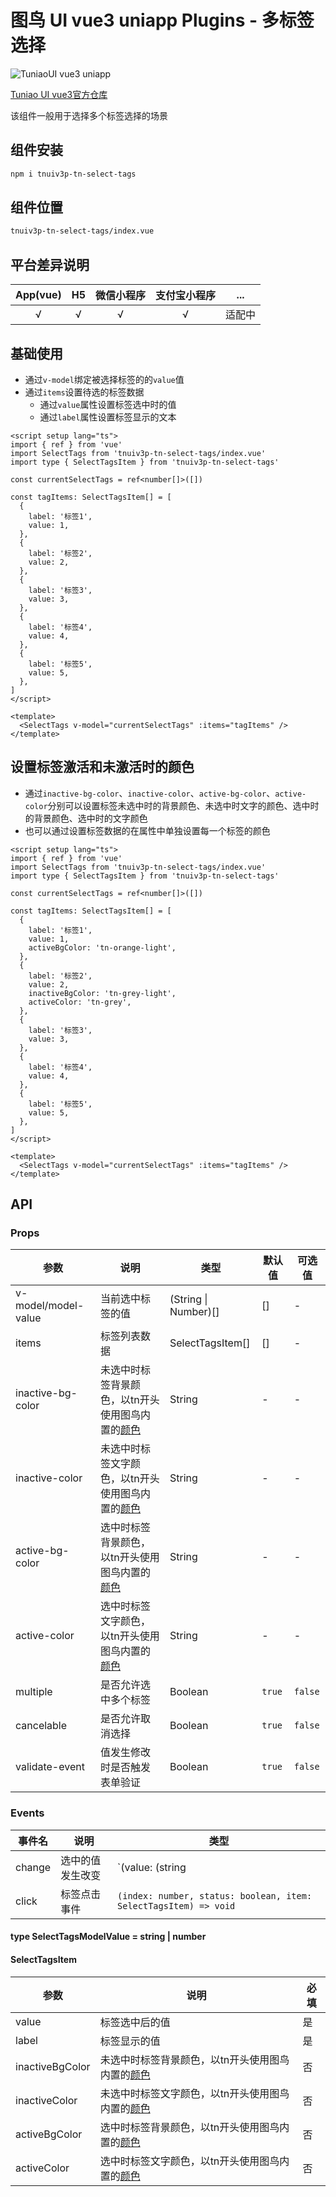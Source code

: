 # 图鸟 UI vue3 uniapp Plugins - 多标签选择

![TuniaoUI vue3 uniapp](https://resource.tuniaokj.com/images/vue3/market/vue3-banner-min.jpg 'TuniaoUI vue3 uniapp')

[Tuniao UI vue3官方仓库](https://github.com/tuniaoTech/tuniaoui-rc-vue3-uniapp)

该组件一般用于选择多个标签选择的场景

## 组件安装

```bash
npm i tnuiv3p-tn-select-tags
```

## 组件位置

```bash
tnuiv3p-tn-select-tags/index.vue
```

## 平台差异说明

| App(vue) | H5  | 微信小程序 | 支付宝小程序 |  ...   |
| :------: | :-: | :--------: | :----------: | :----: |
|    √     |  √  |     √      |      √       | 适配中 |

## 基础使用

- 通过`v-model`绑定被选择标签的的`value`值
- 通过`items`设置待选的标签数据
  - 通过`value`属性设置标签选中时的值
  - 通过`label`属性设置标签显示的文本

```vue
<script setup lang="ts">
import { ref } from 'vue'
import SelectTags from 'tnuiv3p-tn-select-tags/index.vue'
import type { SelectTagsItem } from 'tnuiv3p-tn-select-tags'

const currentSelectTags = ref<number[]>([])

const tagItems: SelectTagsItem[] = [
  {
    label: '标签1',
    value: 1,
  },
  {
    label: '标签2',
    value: 2,
  },
  {
    label: '标签3',
    value: 3,
  },
  {
    label: '标签4',
    value: 4,
  },
  {
    label: '标签5',
    value: 5,
  },
]
</script>

<template>
  <SelectTags v-model="currentSelectTags" :items="tagItems" />
</template>
```

## 设置标签激活和未激活时的颜色

- 通过`inactive-bg-color`、`inactive-color`、`active-bg-color`、`active-color`分别可以设置标签未选中时的背景颜色、未选中时文字的颜色、选中时的背景颜色、选中时的文字颜色
- 也可以通过设置标签数据的在属性中单独设置每一个标签的颜色

```vue
<script setup lang="ts">
import { ref } from 'vue'
import SelectTags from 'tnuiv3p-tn-select-tags/index.vue'
import type { SelectTagsItem } from 'tnuiv3p-tn-select-tags'

const currentSelectTags = ref<number[]>([])

const tagItems: SelectTagsItem[] = [
  {
    label: '标签1',
    value: 1,
    activeBgColor: 'tn-orange-light',
  },
  {
    label: '标签2',
    value: 2,
    inactiveBgColor: 'tn-grey-light',
    activeColor: 'tn-grey',
  },
  {
    label: '标签3',
    value: 3,
  },
  {
    label: '标签4',
    value: 4,
  },
  {
    label: '标签5',
    value: 5,
  },
]
</script>

<template>
  <SelectTags v-model="currentSelectTags" :items="tagItems" />
</template>
```

## API

### Props

| 参数                | 说明                                                         | 类型                 | 默认值 | 可选值  |
| ------------------- | ------------------------------------------------------------ | -------------------- | ------ | ------- |
| v-model/model-value | 当前选中标签的值                                             | (String \| Number)[] | []     | -       |
| items               | 标签列表数据                                                 | SelectTagsItem[]     | []     | -       |
| inactive-bg-color   | 未选中时标签背景颜色，以tn开头使用图鸟内置的[颜色](https://vue3.tuniaokj.com/zh-CN/guide/style/background.html#颜色展示) | String               | -      | -       |
| inactive-color      | 未选中时标签文字颜色，以tn开头使用图鸟内置的[颜色](https://vue3.tuniaokj.com/zh-CN/guide/style/text.html#颜色展示) | String               | -      | -       |
| active-bg-color     | 选中时标签背景颜色，以tn开头使用图鸟内置的[颜色](https://vue3.tuniaokj.com/zh-CN/guide/style/background.html#颜色展示) | String               | -      | -       |
| active-color        | 选中时标签文字颜色，以tn开头使用图鸟内置的[颜色](https://vue3.tuniaokj.com/zh-CN/guide/style/text.html#颜色展示) | String               | -      | -       |
| multiple            | 是否允许选中多个标签                                         | Boolean              | `true` | `false` |
| cancelable          | 是否允许取消选择                                             | Boolean              | `true` | `false` |
| validate-event      | 值发生修改时是否触发表单验证                                 | Boolean              | `true` | `false` |

### Events

| 事件名 | 说明             | 类型                                                         |
| ------ | ---------------- | ------------------------------------------------------------ |
| change | 选中的值发生改变 | `(value: (string | number)[]) => void`                       |
| click  | 标签点击事件     | `(index: number, status: boolean, item: SelectTagsItem) => void` |

#### type SelectTagsModelValue = string | number

#### SelectTagsItem

| 参数            | 说明                                                         | 必填 |
| --------------- | ------------------------------------------------------------ | ---- |
| value           | 标签选中后的值                                               | 是   |
| label           | 标签显示的值                                                 | 是   |
| inactiveBgColor | 未选中时标签背景颜色，以tn开头使用图鸟内置的[颜色](https://vue3.tuniaokj.com/zh-CN/guide/style/background.html#颜色展示) | 否   |
| inactiveColor   | 未选中时标签文字颜色，以tn开头使用图鸟内置的[颜色](https://vue3.tuniaokj.com/zh-CN/guide/style/text.html#颜色展示) | 否   |
| activeBgColor   | 选中时标签背景颜色，以tn开头使用图鸟内置的[颜色](https://vue3.tuniaokj.com/zh-CN/guide/style/background.html#颜色展示) | 否   |
| activeColor     | 选中时标签文字颜色，以tn开头使用图鸟内置的[颜色](https://vue3.tuniaokj.com/zh-CN/guide/style/text.html#颜色展示) | 否   |
